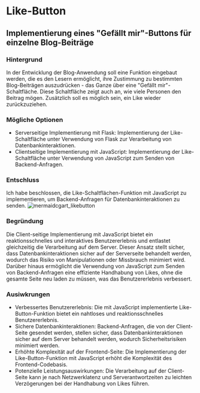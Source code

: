 # Like-Button
## Implementierung eines "Gefällt mir"-Buttons für einzelne Blog-Beiträge
### Hintergrund
In der Entwicklung der Blog-Anwendung soll eine Funktion eingebaut werden, die es den Lesern ermöglicht, ihre Zustimmung zu bestimmten Blog-Beiträgen auszudrücken - das Ganze über eine "Gefällt mir"-Schaltfläche. Diese Schaltfläche zeigt auch an, wie viele Personen den Beitrag mögen. Zusätzlich soll es möglich sein, ein Like wieder zurückzuziehen.
### Mögliche Optionen
- Serverseitige Implementierung mit Flask: Implementierung der Like-Schaltfläche unter Verwendung von Flask zur Verarbeitung von Datenbankinteraktionen.
- Clientseitige Implementierung mit JavaScript: Implementierung der Like-Schaltfläche unter Verwendung von JavaScript zum Senden von Backend-Anfragen.
### Entschluss
Ich habe beschlossen, die Like-Schaltflächen-Funktion mit JavaScript zu implementieren, um Backend-Anfragen für Datenbankinteraktionen zu senden.
![mermaidcgart_likebutton](https://github.com/abinesh1606/flaskwiederholungspruefung/assets/149621097/3e4204d5-e038-4fd7-9fe0-16a0c3734aa3)


### Begründung

Die Client-seitige Implementierung mit JavaScript bietet ein reaktionsschnelles und interaktives Benutzererlebnis und entlastet gleichzeitig die Verarbeitung auf dem Server. Dieser Ansatz stellt sicher, dass Datenbankinteraktionen sicher auf der Serverseite behandelt werden, wodurch das Risiko von Manipulationen oder Missbrauch minimiert wird. Darüber hinaus ermöglicht die Verwendung von JavaScript zum Senden von Backend-Anfragen eine effiziente Handhabung von Likes, ohne die gesamte Seite neu laden zu müssen, was das Benutzererlebnis verbessert.

### Ausiwkrungen
- Verbessertes Benutzererlebnis: Die mit JavaScript implementierte Like-Button-Funktion bietet ein nahtloses und reaktionsschnelles Benutzererlebnis.
- Sichere Datenbankinteraktionen: Backend-Anfragen, die von der Client-Seite gesendet werden, stellen sicher, dass Datenbankinteraktionen sicher auf dem Server behandelt werden, wodurch Sicherheitsrisiken minimiert werden.
- Erhöhte Komplexität auf der Frontend-Seite: Die Implementierung der Like-Button-Funktion mit JavaScript erhöht die Komplexität des Frontend-Codebasis.
- Potenzielle Leistungsauswirkungen: Die Verarbeitung auf der Client-Seite kann je nach Netzwerklatenz und Serverantwortzeiten zu leichten Verzögerungen bei der Handhabung von Likes führen.






